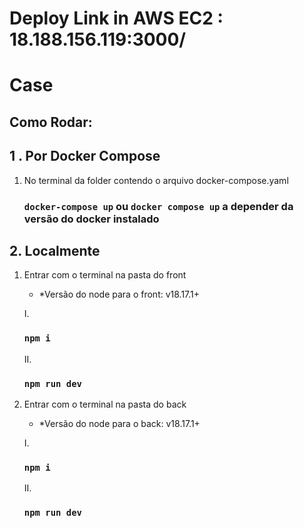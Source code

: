 # Deploy Link in AWS EC2  : 18.188.156.119:3000/

# Case 

## Como Rodar: 

## 1 . Por Docker Compose 

 1. No terminal da folder contendo o arquivo docker-compose.yaml 


    ### `docker-compose up` ou `docker compose up` a depender da versão do docker instalado


 

 ##  2. Localmente

1. Entrar com o terminal na pasta do front

   * *Versão do node para o front: v18.17.1+
      
    I. 

      ### `npm i `
    II.  

      ### `npm run dev`

3. Entrar com o terminal na pasta do back

   * *Versão do node para o back: v18.17.1+ 
      
    I. 

      ### `npm i `

    II. 

      ### `npm run dev`
